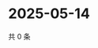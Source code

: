 # 2025-05-14

共 0 条

<!-- BEGIN ZHIHUQUESTIONS -->
<!-- 最后更新时间 Wed May 14 2025 15:11:48 GMT+0800 (China Standard Time) -->

<!-- END ZHIHUQUESTIONS -->
